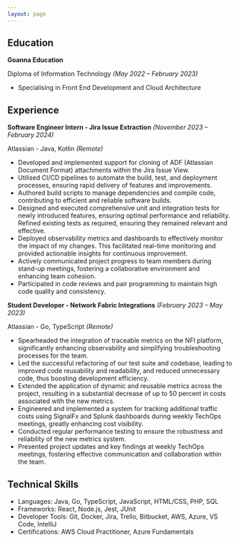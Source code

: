 ```yaml
---
layout: page
---
```

## Education

**Goanna Education**

Diploma of Information Technology *(May  2022 – February  2023)*

- Specialising in Front End Development and Cloud Architecture

## Experience

**Software Engineer Intern - Jira Issue Extraction** *(November  2023 – February  2024)*

Atlassian - Java, Kotlin *(Remote)*

- Developed and implemented support for cloning of ADF (Atlassian Document Format) attachments within the Jira Issue View.
-  Utilised CI/CD pipelines to automate the build, test, and deployment processes, ensuring rapid delivery of features and improvements.
- Authored build scripts to manage dependencies and compile code, contributing to efficient and reliable software builds.
- Designed and executed comprehensive unit and integration tests for newly introduced features, ensuring optimal performance and reliability. Refined existing tests as required, ensuring they remained relevant and effective.
- Deployed observability metrics and dashboards to effectively monitor the impact of my changes. This facilitated real-time monitoring and provided actionable insights for continuous improvement.
- Actively communicated project progress to team members during stand-up meetings, fostering a collaborative environment and enhancing team cohesion.
- Participated in code reviews and pair programming to maintain high code quality and consistency.

**Student Developer - Network Fabric Integrations** *(February  2023 – May  2023)*

Atlassian - Go, TypeScript *(Remote)*

- Spearheaded the integration of traceable metrics on the NFI platform, significantly enhancing observability and simplifying troubleshooting processes for the team.
- Led the successful refactoring of our test suite and codebase, leading to improved code reusability and readability, and reduced unnecessary code, thus boosting development efficiency.
- Extended the application of dynamic and reusable metrics across the project, resulting in a substantial decrease of up to  50 percent in costs associated with the new metrics.
- Engineered and implemented a system for tracking additional traffic costs using SignalFx and Splunk dashboards during weekly TechOps meetings, greatly enhancing cost visibility.
- Conducted regular performance testing to ensure the robustness and reliability of the new metrics system.
- Presented project updates and key findings at weekly TechOps meetings, fostering effective communication and collaboration within the team.

## Technical Skills

- Languages: Java, Go, TypeScript, JavaScript, HTML/CSS, PHP, SQL
- Frameworks: React, Node.js, Jest, JUnit
- Developer Tools: Git, Docker, Jira, Trello, Bitbucket, AWS, Azure, VS Code, IntelliJ
- Certifications: AWS Cloud Practitioner, Azure Fundamentals
